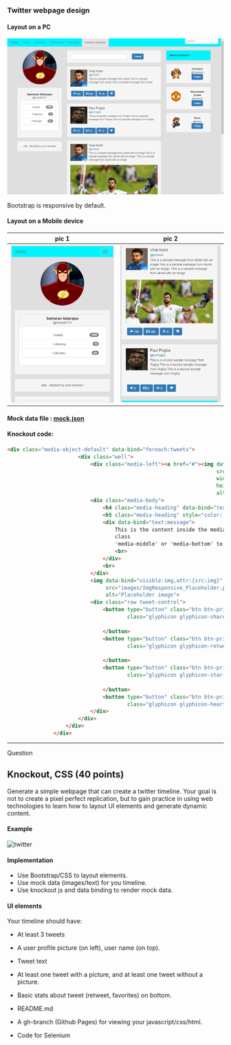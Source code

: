 ### Twitter webpage design

#### Layout on a PC

![pc](screen_shots/pc.PNG)

Bootstrap is responsive by default.

#### Layout on a Mobile device

pic 1             |  pic 2
:-------------------------:|:-------------------------:
![pc](screen_shots/mobile1.png)  |  ![pc](screen_shots/mobile2.PNG)

    


#### Mock data file : [mock.json](mock_data/mock.json)


#### Knockout code:

```html
<div class="media-object-default" data-bind="foreach:tweets">
                       <div class="well">
                           <div class="media-left"><a href="#"><img data-bind="attr:{src:pp}" class="media-object"
                                                                    src="images/MediaObj_Placeholder.png"
                                                                    width="100px"
                                                                    height="100px"
                                                                    alt="placeholder image"></a></div>
                           <div class="media-body">
                               <h4 class="media-heading" data-bind="text:author">Media heading 2</h4>
                               <h5 class="media-heading" style="color: #1f7e9a" data-bind="text:id">Media heading 2</h5>
                               <div data-bind="text:message">
                                   This is the content inside the media-body. By default the media is top-aligned. Use
                                   class
                                   'media-middle' or 'media-bottom' to middle align or bottom align them, respectively.
                                   <br>
                               </div>
                               <br>
                           </div>
                           <img data-bind="visible:img,attr:{src:img}" width="100%"
                                src="images/ImgResponsive_Placeholder.png" class="img-responsive"
                                alt="Placeholder image">
                           <div class="row tweet-control">
                               <button type="button" class="btn btn-primary"><span
                                       class="glyphicon glyphicon-share-alt"><span style="padding:5px"
                                                                                   data-bind="text:replies"></span></span>
                               </button>
                               <button type="button" class="btn btn-primary"><span
                                       class="glyphicon glyphicon-retweet"><span style="padding:5px"
                                                                                 data-bind="text:retweets"></span></span>
                               </button>
                               <button type="button" class="btn btn-primary"><span
                                       class="glyphicon glyphicon-star-empty"><span style="padding:5px"
                                                                                    data-bind="text:favorites"></span></span>
                               </button>
                               <button type="button" class="btn btn-primary"><span
                                       class="glyphicon glyphicon-heart"></span></button>
                           </div>
                       </div>
                   </div>
               </div>
```


-------------------------------
Question


## Knockout, CSS (40 points)

Generate a simple webpage that can create a twitter timeline. Your goal is not to create a pixel perfect replication, but to gain practice in using web technologies to learn how to layout UI elements and generate dynamic content.

#### Example

![twitter](https://cloud.githubusercontent.com/assets/742934/12633202/779fac7a-c53d-11e5-90c4-5699525767ce.png)

#### Implementation

* Use Bootstrap/CSS to layout elements.
* Use mock data (images/text) for you timeline.
* Use knockout js and data binding to render mock data.

#### UI elements

Your timeline should have:

* At least 3 tweets
* A user profile picture (on left), user name (on top).
* Tweet text
* At least one tweet with a picture, and at least one tweet without a picture.
* Basic stats about tweet (retweet, favorites) on bottom.

* README.md
* A gh-branch (Github Pages) for viewing your javascript/css/html.
* Code for Selenium

